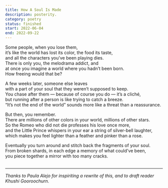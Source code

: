 ```yaml
---
title: How A Soul Is Made
description: posterity.
category: poetry
status: finished
start: 2022-06-04
end: 2022-09-22
---
```


Some people, when you lose them,  
it’s like the world has lost its color, the food its taste,  
and all the characters you’ve been playing dies.  
There is only you, the melodrama addict, and  
at once you imagine a world where you hadn’t been born.  
How freeing would that be?

A few weeks later, someone else leaves  
with a part of your soul that they weren’t supposed to keep.  
You chase after them — because of course you do — it’s a cliché,  
but running after a person is like trying to catch a breeze.  
“It’s not the end of the world” sounds more like a threat than a reassurance.

But then, you remember.  
There are millions of other colors in your world, millions of other stars.  
So the Romeo who did not die professes his love once more,  
and the Little Prince whispers in your ear a string of silver-bell laughter,  
which makes you feel lighter than a feather and pinker than a rose.  

Eventually you turn around and stitch back the fragments of your soul.  
From broken shards, in each edge a memory of what could’ve been,  
you piece together a mirror with too many cracks.  
<br>

---

*Thanks to Paula Alejo for inspiriting a rewrite of this, and to draft reader Khushi Gooroochurn.*
